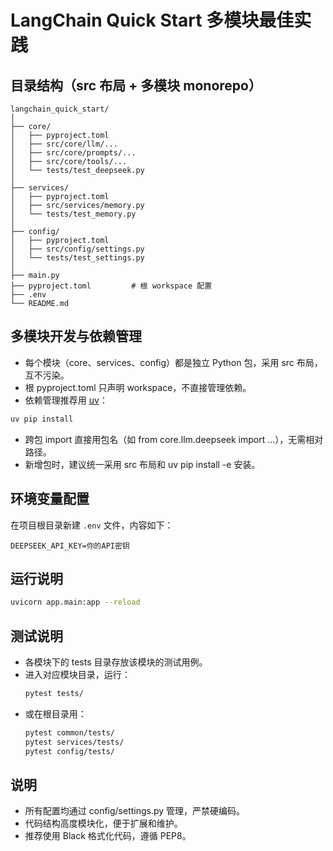 # LangChain Quick Start 多模块最佳实践

## 目录结构（src 布局 + 多模块 monorepo）

```
langchain_quick_start/
│
├── core/
│   ├── pyproject.toml
│   ├── src/core/llm/...
│   ├── src/core/prompts/...
│   ├── src/core/tools/...
│   └── tests/test_deepseek.py
│
├── services/
│   ├── pyproject.toml
│   ├── src/services/memory.py
│   └── tests/test_memory.py
│
├── config/
│   ├── pyproject.toml
│   ├── src/config/settings.py
│   └── tests/test_settings.py
│
├── main.py
├── pyproject.toml         # 根 workspace 配置
├── .env
└── README.md
```

## 多模块开发与依赖管理

- 每个模块（core、services、config）都是独立 Python 包，采用 src 布局，互不污染。
- 根 pyproject.toml 只声明 workspace，不直接管理依赖。
- 依赖管理推荐用 [uv](https://github.com/astral-sh/uv)：

```bash
uv pip install
```

- 跨包 import 直接用包名（如 from core.llm.deepseek import ...），无需相对路径。
- 新增包时，建议统一采用 src 布局和 uv pip install -e 安装。

## 环境变量配置

在项目根目录新建 `.env` 文件，内容如下：
```
DEEPSEEK_API_KEY=你的API密钥
```

## 运行说明

```bash
uvicorn app.main:app --reload
```

## 测试说明

- 各模块下的 tests 目录存放该模块的测试用例。
- 进入对应模块目录，运行：
  ```bash
  pytest tests/
  ```
- 或在根目录用：
  ```bash
  pytest common/tests/
  pytest services/tests/
  pytest config/tests/
  ```

## 说明

- 所有配置均通过 config/settings.py 管理，严禁硬编码。
- 代码结构高度模块化，便于扩展和维护。
- 推荐使用 Black 格式化代码，遵循 PEP8。